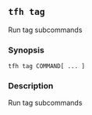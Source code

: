 ## `tfh tag`

Run tag subcommands

### Synopsis

    tfh tag COMMAND[ ... ]

### Description

Run tag subcommands

